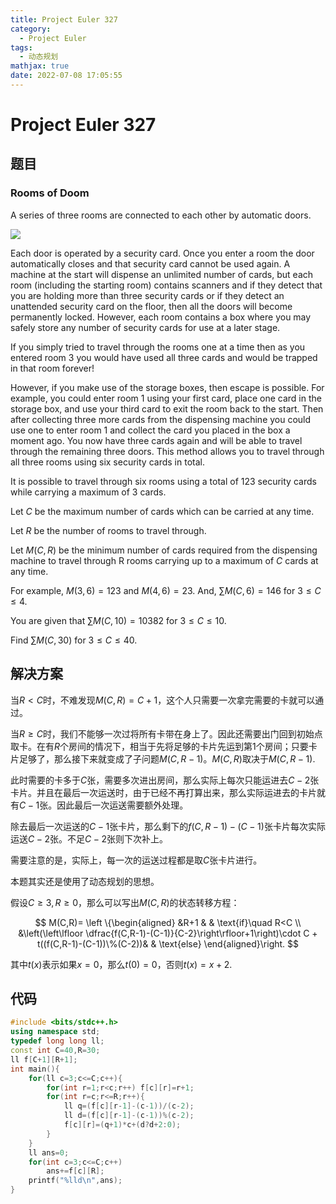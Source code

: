 ```yaml
---
title: Project Euler 327
category:
  - Project Euler
tags:
  - 动态规划
mathjax: true
date: 2022-07-08 17:05:55
---
```


<escape><!-- more --></escape>

# Project Euler 327

## 题目

### Rooms of Doom

A series of three rooms are connected to each other by automatic doors.

![](../images/p327_rooms_of_doom.gif)

Each door is operated by a security card. Once you enter a room the door automatically closes and that security card cannot be used again. A machine at the start will dispense an unlimited number of cards, but each room (including the starting room) contains scanners and if they detect that you are holding more than three security cards or if they detect an unattended security card on the floor, then all the doors will become permanently locked. However, each room contains a box where you may safely store any number of security cards for use at a later stage.

If you simply tried to travel through the rooms one at a time then as you entered room $3$ you would have used all three cards and would be trapped in that room forever!

However, if you make use of the storage boxes, then escape is possible. For example, you could enter room $1$ using your first card, place one card in the storage box, and use your third card to exit the room back to the start. Then after collecting three more cards from the dispensing machine you could use one to enter room $1$ and collect the card you placed in the box a moment ago. You now have three cards again and will be able to travel through the remaining three doors. This method allows you to travel through all three rooms using six security cards in total.

It is possible to travel through six rooms using a total of $123$ security cards while carrying a maximum of $3$ cards.

Let $C$ be the maximum number of cards which can be carried at any time.

Let $R$ be the number of rooms to travel through.

Let $M(C,R)$ be the minimum number of cards required from the dispensing machine to travel through R rooms carrying up to a maximum of $C$ cards at any time.

For example, $M(3,6)=123$ and $M(4,6)=23$. And, $\sum M(C,6)=146$ for $3 \le C \le 4$.

You are given that $\sum M(C,10)=10382$ for $3 \le C \le 10$.

Find $\sum M(C,30)$ for $3 \le C \le 40$.

## 解决方案

当$R< C$时，不难发现$M(C,R)=C+1$，这个人只需要一次拿完需要的卡就可以通过。

当$R\ge C$时，我们不能够一次过将所有卡带在身上了。因此还需要出门回到初始点取卡。在有$R$个房间的情况下，相当于先将足够的卡片先运到第$1$个房间；只要卡片足够了，那么接下来就变成了子问题$M(C,R-1)$。$M(C,R)$取决于$M(C,R-1)$.

此时需要的卡多于$C$张，需要多次进出房间，那么实际上每次只能运进去$C-2$张卡片。并且在最后一次运送时，由于已经不再打算出来，那么实际运进去的卡片就有$C-1$张。因此最后一次运送需要额外处理。

除去最后一次运送的$C-1$张卡片，那么剩下的$f(C,R-1)-(C-1)$张卡片每次实际运送$C-2$张。不足$C-2$张则下次补上。

需要注意的是，实际上，每一次的运送过程都是取$C$张卡片进行。

本题其实还是使用了动态规划的思想。

假设$C\ge 3,R\ge 0$，那么可以写出$M(C,R)$的状态转移方程：

$$
M(C,R)=
\left \{\begin{aligned}
  &R+1  & & \text{if}\quad R<C \\
  &\left(\left\lfloor \dfrac{f(C,R-1)-(C-1)}{C-2}\right\rfloor+1\right)\cdot C + t((f(C,R-1)-(C-1))\%(C-2))& & \text{else}
\end{aligned}\right.
$$

其中$t(x)$表示如果$x=0$，那么$t(0)=0$，否则$t(x)=x+2$.

## 代码

```C++
#include <bits/stdc++.h>
using namespace std;
typedef long long ll;
const int C=40,R=30;
ll f[C+1][R+1];
int main(){
    for(ll c=3;c<=C;c++){
        for(int r=1;r<c;r++) f[c][r]=r+1;
        for(int r=c;r<=R;r++){
            ll q=(f[c][r-1]-(c-1))/(c-2);
            ll d=(f[c][r-1]-(c-1))%(c-2);
            f[c][r]=(q+1)*c+(d?d+2:0);
        }
    }
    ll ans=0;
    for(int c=3;c<=C;c++)
        ans+=f[c][R];
    printf("%lld\n",ans);
}

```
